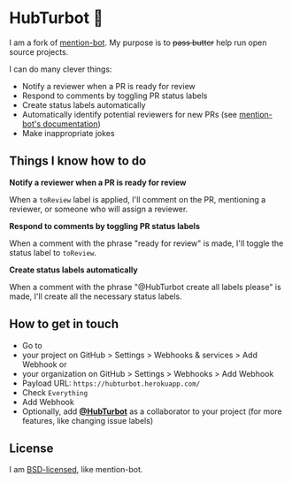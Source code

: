 
# HubTurbot :speech_balloon:

I am a fork of [mention-bot](https://github.com/facebook/mention-bot). My purpose is to ~~pass butter~~ help run open source projects.

I can do many clever things:

- Notify a reviewer when a PR is ready for review
- Respond to comments by toggling PR status labels
- Create status labels automatically
- Automatically identify potential reviewers for new PRs (see [mention-bot's documentation](https://github.com/facebook/mention-bot))
- Make inappropriate jokes

## Things I know how to do

**Notify a reviewer when a PR is ready for review**

When a `toReview` label is applied, I'll comment on the PR, mentioning a reviewer, or someone who will assign a reviewer.

**Respond to comments by toggling PR status labels**

When a comment with the phrase "ready for review" is made, I'll toggle the status label to `toReview`.

**Create status labels automatically**

When a comment with the phrase "@HubTurbot create all labels please" is made, I'll create all the necessary status labels.

## How to get in touch

- Go to
 - your project on GitHub > Settings > Webhooks & services > Add Webhook or
 - your organization on GitHub > Settings > Webhooks > Add Webhook
- Payload URL: `https://hubturbot.herokuapp.com/`
- Check `Everything`
- Add Webhook
- Optionally, add [**@HubTurbot**](https://github.com/HubTurbot) as a collaborator to your project (for more features, like changing issue labels)

## License

I am [BSD-licensed](https://github.com/HubTurbot/HubTurbot/blob/master/LICENSE), like mention-bot.
